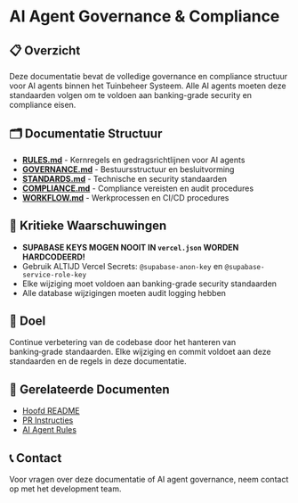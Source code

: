 # AI Agent Governance & Compliance

## 📋 Overzicht

Deze documentatie bevat de volledige governance en compliance structuur voor AI agents binnen het Tuinbeheer Systeem. Alle AI agents moeten deze standaarden volgen om te voldoen aan banking-grade security en compliance eisen.

## 🗂️ Documentatie Structuur

- **[RULES.md](./RULES.md)** - Kernregels en gedragsrichtlijnen voor AI agents
- **[GOVERNANCE.md](./GOVERNANCE.md)** - Bestuursstructuur en besluitvorming
- **[STANDARDS.md](./STANDARDS.md)** - Technische en security standaarden
- **[COMPLIANCE.md](./COMPLIANCE.md)** - Compliance vereisten en audit procedures
- **[WORKFLOW.md](./WORKFLOW.md)** - Werkprocessen en CI/CD procedures

## 🚨 Kritieke Waarschuwingen

- **SUPABASE KEYS MOGEN NOOIT IN `vercel.json` WORDEN HARDCODEERD!**
- Gebruik ALTIJD Vercel Secrets: `@supabase-anon-key` en `@supabase-service-role-key`
- Elke wijziging moet voldoen aan banking-grade security standaarden
- Alle database wijzigingen moeten audit logging hebben

## 🎯 Doel

Continue verbetering van de codebase door het hanteren van banking‑grade standaarden. Elke wijziging en commit voldoet aan deze standaarden en de regels in deze documentatie.

## 🔗 Gerelateerde Documenten

- [Hoofd README](../../README.md)
- [PR Instructies](../../PR_INSTRUCTIONS.md)
- [AI Agent Rules](../../.AI%20agent%20rules)

## 📞 Contact

Voor vragen over deze documentatie of AI agent governance, neem contact op met het development team.